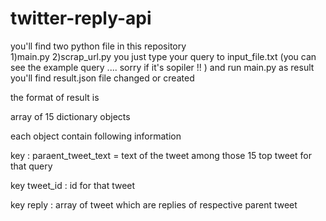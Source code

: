 # twitter-reply-api
you'll  find  two  python  file  in  this  repository  
1)main.py 
2)scrap_url.py
you  just  type  your  query  to  input_file.txt (you  can  see  the  example  query  ....  sorry  if  it's  sopiler !! )
and  run main.py 
as  result  you'll  find  result.json  file  changed  or  created  


the  format  of  result  is

array  of  15  dictionary  objects  

each  object contain following  information 

key : paraent_tweet_text = text  of  the  tweet  among  those  15  top  tweet  for  that  query  

key  tweet_id : id  for  that  tweet 

key  reply  :  array  of  tweet  which  are replies  of respective  parent  tweet  
